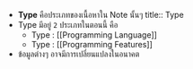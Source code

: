 - **Type** คือประเภทของเนื้อหาใน Note นั้นๆ
  title:: Type
- Type มีอยู่ `2` ประเภทในตอนนี้ คือ
	- Type : [[Programming Language]]
	- Type : [[Programming Features]]
- ข้อมูลต่างๆ อาจมีการเปลี่ยนแปลงในอนาคต